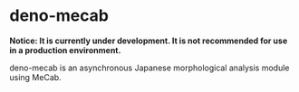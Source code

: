 # deno-mecab

**Notice: It is currently under development. It is not recommended for use in a
production environment.**

deno-mecab is an asynchronous Japanese morphological analysis module using
MeCab.
